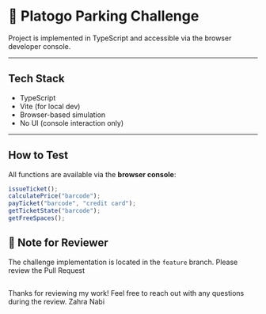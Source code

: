 # 🚗 Platogo Parking Challenge

Project is implemented in TypeScript and accessible via the browser developer console.

---

## Tech Stack

- TypeScript
- Vite (for local dev)
- Browser-based simulation
- No UI (console interaction only)

---

## How to Test

All functions are available via the **browser console**:

```ts
issueTicket();
calculatePrice("barcode");
payTicket("barcode", "credit card");
getTicketState("barcode");
getFreeSpaces();
```

## 🔁 Note for Reviewer

The challenge implementation is located in the `feature` branch.
Please review the Pull Request

##

Thanks for reviewing my work! Feel free to reach out with any questions during the review.
Zahra Nabi
